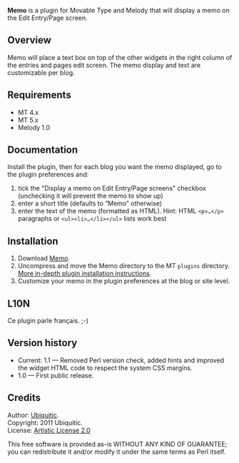 **Memo** is a plugin for Movable Type and Melody that will display a memo on the Edit Entry/Page screen.

## Overview

Memo will place a text box on top of the other widgets in the right column of the entries and pages edit screen. The memo display and text are customizable per blog.


## Requirements

* MT 4.x
* MT 5.x
* Melody 1.0


## Documentation

Install the plugin, then for each blog you want the memo displayed, go to the plugin preferences and:

1. tick the "Display a memo on Edit Entry/Page screens" checkbox (unchecking it will prevent the memo to show up)
1. enter a short title (defaults to “Memo” otherwise)
1. enter the text of the memo (formatted as HTML). Hint: HTML <code>&lt;p&gt;…&lt;/p&gt;</code> paragraphs or  <code>&lt;ul&gt;&lt;li&gt;…&lt;/li&gt;&lt;/ul&gt;</code> lists work best


## Installation

1. Download <a href="http://github.com/padawan/mt-plugin-memo">Memo</a>.
1. Uncompress and move the Memo directory to the MT `plugins` directory. [More in-depth plugin installation instructions](http://tinyurl.com/easy-plugin-install).
1. Customize your memo in the plugin preferences at the blog or site level.


## L10N

Ce plugin parle français. ;-)


## Version history

* Current: 1.1 — Removed Perl version check, added hints and improved the widget HTML code to respect the system CSS margins.
* 1.0 — First public release.


## Credits

Author: [Ubiquitic](http://ubiquitic.com/).  
Copyright: 2011 Ubiquitic.  
License: [Artistic License 2.0](http://www.opensource.org/licenses/artistic-license-2.0.php)

This free software is provided as-is WITHOUT ANY KIND OF GUARANTEE; you can redistribute it and/or modify it under the same terms as Perl itself.
